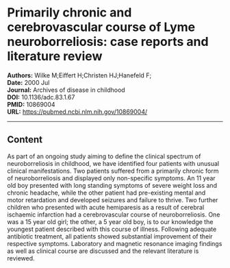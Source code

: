 # Primarily chronic and cerebrovascular course of Lyme neuroborreliosis: case reports and literature review

**Authors:** Wilke M;Eiffert H;Christen HJ;Hanefeld F;  
**Date:** 2000 Jul  
**Journal:** Archives of disease in childhood  
**DOI:** 10.1136/adc.83.1.67  
**PMID:** 10869004  
**URL:** https://pubmed.ncbi.nlm.nih.gov/10869004/

---

## Content

As part of an ongoing study aiming to define the clinical spectrum of neuroborreliosis in childhood, we have identified four patients with unusual clinical manifestations. Two patients suffered from a primarily chronic form of neuroborreliosis and displayed only non-specific symptoms. An 11 year old boy presented with long standing symptoms of severe weight loss and chronic headache, while the other patient had pre-existing mental and motor retardation and developed seizures and failure to thrive. Two further children who presented with acute hemiparesis as a result of cerebral ischaemic infarction had a cerebrovascular course of neuroborreliosis. One was a 15 year old girl; the other, a 5 year old boy, is to our knowledge the youngest patient described with this course of illness. Following adequate antibiotic treatment, all patients showed substantial improvement of their respective symptoms. Laboratory and magnetic resonance imaging findings as well as clinical course are discussed and the relevant literature is reviewed.
